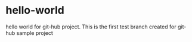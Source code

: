 # hello-world
hello world for git-hub project.
This is the first test branch created for git-hub sample project
